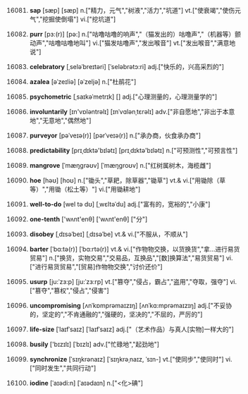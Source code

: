 16081. **sap**
[sæp]  [sæp]
n.["精力，元气","树液","活力","坑道"]  vt.["使衰竭","使伤元气","挖掘使倒塌"]  vi.["挖坑道"]  

16082. **purr**
[pɜ:(r)]  [pə:]
n.["咕噜咕噜的响声","（猫发出的）咕噜声","（机器等）颤动声","咕噜咕噜地叫"]  vi.["猫发咕噜声","发出喉音"]  vt.["发出喉音","满意地说"]  

16083. **celebratory**
[ˌseləˈbreɪtəri]  [ˈseləbrətɔ:ri]
adj.["快乐的，兴高采烈的"]  

16084. **azalea**
[əˈzeɪliə]  [əˈzeljə]
n.["杜鹃花"]  

16085. **psychometric**
[ˌsaɪkəˈmetrɪk]  []
adj.["心理测量的，心理测量学的"]  

16086. **involuntarily**
[ɪn'vɒləntrəlɪ]  [ɪnˈvɑlənˌtɛrəlɪ]
adv.["非自愿地","非出于本意地","无意地","偶然地"]  

16087. **purveyor**
[pəˈveɪə(r)]  [pərˈveɪə(r)]
n.["承办商，伙食承办商"]  

16088. **predictability**
[prɪˌdɪktə'bɪlətɪ]  [prɪˌdɪktə'bɪlətɪ]
n.["可预测性","可预言性"]  

16089. **mangrove**
[ˈmæŋgrəʊv]  [ˈmæŋgroʊv]
n.["红树属树木，海榄雌"]  

16090. **hoe**
[həʊ]  [hoʊ]
n.["锄头","草耙，除草器","锄草"]  vt.& vi.["用锄除（草等）","用锄（松土等）"]  vi.["用锄耕地"]  

16091. **well-to-do**
[wel tə dʊ]  [ˌwɛltəˈdu]
adj.["富有的，宽裕的","小康"]  

16092. **one-tenth**
['wʌnt'enθ]  ['wʌnt'enθ]
["分"]  

16093. **disobey**
[ˌdɪsəˈbeɪ]  [ˌdɪsəˈbe]
vt.& vi.["不服从，不顺从"]  

16094. **barter**
[ˈbɑ:tə(r)]  [ˈbɑ:rtə(r)]
vt.& vi.["作物物交换，以货换货","拿…进行易货贸易"]  n.["换货，实物交易","交易品，互换品","[数]换算法","易货贸易"]  vi.["进行易货贸易","[贸易]作物物交换","讨价还价"]  

16095. **usurp**
[ju:ˈzɜ:p]  [ju:ˈzɜ:rp]
vt.["篡夺","侵占，霸占","盗用","夺取，强夺"]  vi.["篡夺","篡权","侵占","侵害"]  

16096. **uncompromising**
[ʌnˈkɒmprəmaɪzɪŋ]  [ʌnˈkɑ:mprəmaɪzɪŋ]
adj.["不妥协的，坚定的","不肯通融的","强硬的，坚决的","不屈的，严厉的"]  

16097. **life-size**
[ˈlaɪfˈsaɪz]  [ˈlaɪfˈsaɪz]
adj.["（艺术作品）与真人[实物]一样大的"]  

16098. **busily**
['bɪzɪlɪ]  [ˈbɪzlɪ]
adv.["忙碌地","起劲地"]  

16099. **synchronize**
[ˈsɪŋkrənaɪz]  [ˈsɪŋkrəˌnaɪz, ˈsɪn-]
vt.["使同步","使同时"]  vi.["同时发生","共同行动"]  

16100. **iodine**
[ˈaɪədi:n]  [ˈaɪədaɪn]
n.["<化>碘"]  

